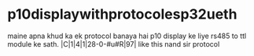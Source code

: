 # p10displaywithprotocolesp32ueth
maine apna khud ka ek protocol banaya hai p10 display ke liye rs485 to ttl module ke sath. |C|1|4|1|28-0-#u#R|97| like this nand sir protocol
